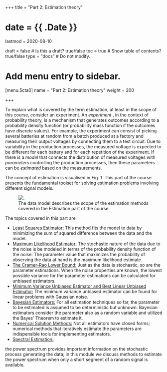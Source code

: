 +++
title = "Part 2: Estimation theory"

# date = {{ .Date }}
lastmod = 2020-08-10

draft = false  # Is this a draft? true/false
toc = true  # Show table of contents? true/false
type = "docs"  # Do not modify.

# Add menu entry to sidebar.
[menu.5cta0]
name = "Part 2: Estimation theory"
weight = 200

+++

To explain what is covered by the term estimation, at least in the scope of this course, consider an experiment. An <i> experiment </i>, in the context of probability theory, is a mechanism that generates outcomes according to a probability density function (or probability mass function if the outcomes have discrete values). For example, the experiment can consist of picking several batteries at random from a batch produced at a factory and measuring their output voltages by connecting them to a test circuit. Due to variability in the production processes, the measured voltage is expected to be different for each battery and for each repetition of the experiment. If there is a <i>model</i> that connects the distribution of measured voltages with <i>parameters</i> controlling the production processes, then these parameters can be <i> estimated </i> based on the measurements.

The concept of estimation is visualised in Fig. 1. This part of the course presents the fundamental toolset for solving estimation problems involving different signal models.

<div style="max-width: 500px; margin: auto">
  <figure>
    <img
      src="/../files/7.Images/statistical/estimation/estimation_model.svg"
      alt="."
    />
    <figcaption class="numbered">
      The data model describes the scope of the estimation methods covered in the Estimation part of the course.
    </figcaption>
  </figure>
</div>



The topics covered in this part are
<ul>
<li><a href="../estimation_leastsquares">Least Squares Estimator:</a> This method fits the model to data by minimizing the sum of squared difference between the data and the model.
<li><a href="../estimation_maximumlikelihood">Maximum Likelihood Estimator:</a> The stochastic nature of the data due to the noise is be modeled in terms of the probability density function of the noise. The parameter value that maximizes the probability of observing the data at hand is the maximum likelihood estimate.
<li><a href="../estimation_crlb">The Cramer-Rao Lower Bound:</a> Just as the data is stochastic, so are the parameter estimations. When the noise properties are known, the lowest possible variance for the parameter estimations can be calculated for unbiased estimators.
<li><a href="../estimation_mvue_linear">Minimum Variance Unbiased Estimator and Best Linear Unbiased Estimator:</a> The minimum variance unbiased estimator can be found for linear problems with Gaussian noise.
<li><a href="../estimation_bayes">Bayesian Estimators:</a> For all estimation techniques so far, the parameter to be estimated is assumed to be deterministic but unknown. Bayesian estimators consider the parameter also as a random variable and utilized the Bayes' Theorem to estimate it.
<li><a href="../estimation_numerical_methods">Numerical Solution Methods:</a> Not all estimators have closed forms; numerical methods that iteratively estimate the parameters are indispensible tools for implementing estimators.
<li><a href="../estimation_spectral_estimation">Spectral Estimation:</a>
</ul> the power spectrum provides important information on the stochastic process generating the data; in this module we discuss methods to estimate the power spectrum when only a short segment of a random signal is available.
